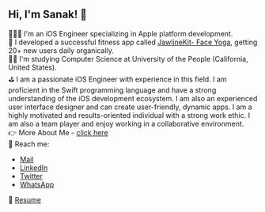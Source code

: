 ## Hi, I'm Sanak! 👋

👨🏻‍💻 I'm an iOS Engineer specializing in Apple platform development.<br/>
📱 I developed a successful fitness app called [JawlineKit- Face Yoga](https://apps.apple.com/ua/app/jawlinekit-face-yoga/id6483934202), getting 20+ new users daily organically.<br/>
👨‍🎓 I'm studying Computer Science at University of the People (California, United States).<br/>
⛳️ I am a passionate iOS Engineer with experience in this field. I am proficient in the Swift programming language and have a strong understanding of the iOS development ecosystem. I am also an experienced user interface designer and can create user-friendly, dynamic apps. I am a highly motivated and results-oriented individual with a strong work ethic. I am also a team player and enjoy working in a collaborative environment.<br/>
👉 More About Me - [click here](https://iosdevdose.wixsite.com/my-site) <br/>
📩 Reach me:
* [Mail](mailto:iosdevdose@yahoo.com)
* [LinkedIn](https://bd.linkedin.com/in/sanak-ghosh-7839581b7)
* [Twitter](https://twitter.com/sanak_iosdev)
* [WhatsApp](https://wa.me/qr/QIAMESXRTYZRI1) <br/>

📄 [Resume](https://drive.google.com/file/d/1AZL2tm5K7iOv8Us8bKgDHmElol-4bLl3/view?usp=sharing) <br/>
